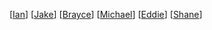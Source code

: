 [[Ian]]
[[Jake]]
[[Brayce]]
[[Michael]]
[[Eddie]]
[[Shane]]

[//begin]: # "Autogenerated link references for markdown compatibility"
[Ian]: Ian "Ian"
[Jake]: Jake "Jake"
[Brayce]: Brayce "Brayce"
[Michael]: Michael "Michael"
[Eddie]: Eddie "Eddie"
[Shane]: Shane "Shane"
[//end]: # "Autogenerated link references"